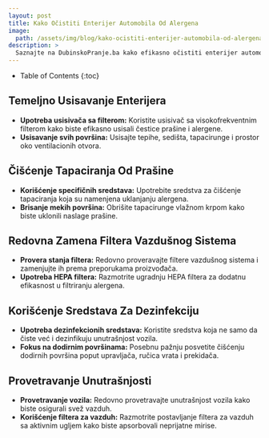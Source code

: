 ```yaml
---
layout: post
title: Kako Očistiti Enterijer Automobila Od Alergena
image: 
  path: /assets/img/blog/kako-ocistiti-enterijer-automobila-od-alergena_dubinsko-pranje-ba.png
description: >
  Saznajte na DubinskoPranje.ba kako efikasno očistiti enterijer automobila od alergena. Saveti za smanjenje prisustva alergena i očuvanje unutrašnjosti vozila.
---
```



- Table of Contents
{:toc}


## Temeljno Usisavanje Enterijera

- **Upotreba usisivača sa filterom:** Koristite usisivač sa visokofrekventnim filterom kako biste efikasno usisali čestice prašine i alergene.
- **Usisavanje svih površina:** Usisajte tepihe, sedišta, tapacirunge i prostor oko ventilacionih otvora.

## Čišćenje Tapaciranja Od Prašine

- **Korišćenje specifičnih sredstava:** Upotrebite sredstva za čišćenje tapaciranja koja su namenjena uklanjanju alergena.
- **Brisanje mekih površina:** Obrišite tapacirunge vlažnom krpom kako biste uklonili naslage prašine.

## Redovna Zamena Filtera Vazdušnog Sistema

- **Provera stanja filtera:** Redovno proveravajte filtere vazdušnog sistema i zamenjujte ih prema preporukama proizvođača.
- **Upotreba HEPA filtera:** Razmotrite ugradnju HEPA filtera za dodatnu efikasnost u filtriranju alergena.

## Korišćenje Sredstava Za Dezinfekciju

- **Upotreba dezinfekcionih sredstava:** Koristite sredstva koja ne samo da čiste već i dezinfikuju unutrašnjost vozila.
- **Fokus na dodirnim površinama:** Posebnu pažnju posvetite čišćenju dodirnih površina poput upravljača, ručica vrata i prekidača.

## Provetravanje Unutrašnjosti

- **Provetravanje vozila:** Redovno provetravajte unutrašnjost vozila kako biste osigurali svež vazduh.
- **Korišćenje filtera za vazduh:** Razmotrite postavljanje filtera za vazduh sa aktivnim ugljem kako biste apsorbovali neprijatne mirise.